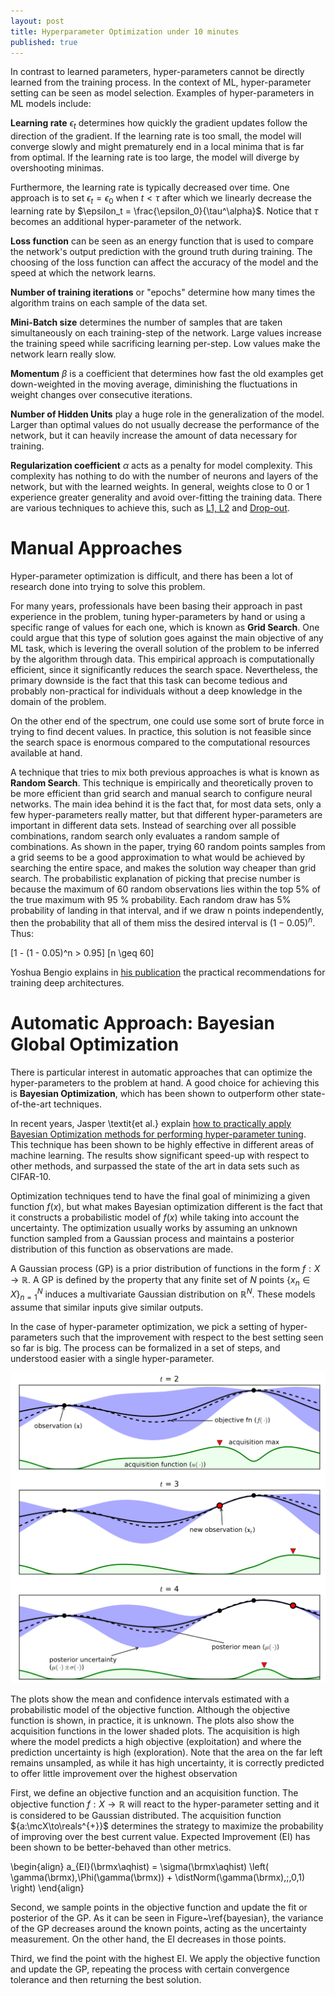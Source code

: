 ```yaml
---
layout: post
title: Hyperparameter Optimization under 10 minutes
published: true
---
```


In contrast to learned parameters, hyper-parameters cannot be directly learned from the training process. In the context of ML, hyper-parameter setting can be seen as model selection. Examples of hyper-parameters in ML models include:

**Learning rate** $\epsilon_t$ determines how quickly the gradient updates follow the direction of the gradient. If the learning rate is too small, the model will converge slowly and might prematurely end in a local minima that is far from optimal. If the learning rate is too large, the model will diverge by overshooting minimas. 

Furthermore, the learning rate is typically decreased over time. One approach is to set $\epsilon_t = \epsilon_0$ when $t < \tau$ after which we linearly decrease the learning rate by $\epsilon_t = \frac{\epsilon_0}{\tau^\alpha}$. Notice that $\tau$ becomes an additional hyper-parameter of the network.

**Loss function** can be seen as an energy function that is used to compare the network's output prediction with the ground truth during training. The choosing of the loss function can affect the accuracy of the model and the speed at which the network learns.

**Number of training iterations** or "epochs" determine how many times the algorithm trains on each sample of the data set.

**Mini-Batch size** determines the number of samples that are taken simultaneously on each training-step of the network. Large values increase the training speed while sacrificing learning per-step. Low values make the network learn really slow.

**Momentum** $\beta$ is a coefficient that determines how fast the old examples get down-weighted in the moving average, diminishing the fluctuations in weight changes over consecutive iterations.

**Number of Hidden Units** play a huge role in the generalization of the model. Larger than optimal values do not usually decrease the performance of the network, but it can heavily increase the amount of data necessary for training.

**Regularization coefficient** $\alpha$ acts as a penalty for model complexity. This complexity has nothing to do with the number of neurons and layers of the network, but with the learned weights. In general, weights close to 0 or 1 experience greater generality and avoid over-fitting the training data. There are various techniques to achieve this, such as [L1, L2](http://enhancedatascience.com/2017/07/04/machine-learning-explained-regularization/) and [Drop-out](https://www.cs.toronto.edu/~hinton/absps/JMLRdropout.pdf).

# Manual Approaches

Hyper-parameter optimization is difficult, and there has been a lot of research done into trying to solve this problem. 

For many years, professionals have been basing their approach in past experience in the problem, tuning hyper-parameters by hand or using a specific range of values for each one, which is known as **Grid Search**. One could argue that this type of solution goes against the main objective of any ML task, which is levering the overall solution of the problem to be inferred by the algorithm through data. This empirical approach is computationally efficient, since it significantly reduces the search space. Nevertheless, the primary downside is the fact that this task can become tedious and probably non-practical for individuals without a deep knowledge in the domain of the problem.

On the other end of the spectrum, one could use some sort of brute force in trying to find decent values. In practice, this solution is not feasible since the search space is enormous compared to the computational resources available at hand.

A technique that tries to mix both previous approaches is what is known as **Random Search**. This technique is empirically and theoretically proven to be more efficient than grid search and manual search to configure neural networks. The main idea behind it is the fact that, for most data sets, only a few hyper-parameters really matter, but that different hyper-parameters are important in different data sets. Instead of searching over all possible combinations, random search only evaluates a random sample of combinations. As shown in the paper, trying 60 random points samples from a grid seems to be a good approximation to what would be achieved by searching the entire space, and makes the solution way cheaper than grid search. The probabilistic explanation of picking that precise number is because the maximum of 60 random observations lies within the top 5\% of the true maximum with 95 \% probability. Each random draw has 5\% probability of landing in that interval, and if we draw n points independently, then the probability that all of them miss the desired interval is $(1-0.05)^n$. Thus:

\[1 - (1 - 0.05)^n > 0.95\]
\[n \geq 60\]

Yoshua Bengio explains in [his publication](https://arxiv.org/pdf/1206.5533.pdf) the practical recommendations for training deep architectures. 

# Automatic Approach: Bayesian Global Optimization

There is particular interest in automatic approaches that can optimize the hyper-parameters to the problem at hand. A good choice for achieving this is **Bayesian Optimization**, which has been shown to outperform other state-of-the-art techniques.

In recent years, Jasper \textit{et al.} explain [how to practically apply Bayesian Optimization methods for performing hyper-parameter tuning](https://papers.nips.cc/paper/4522-practical-bayesian-optimization-of-machine-learning-algorithms.pdf). This technique has been shown to be highly effective in different areas of machine learning. The results show significant speed-up with respect to other methods, and surpassed the state of the art in data sets such as CIFAR-10.

Optimization techniques tend to have the final goal of minimizing a given function $f(x)$, but what makes Bayesian optimization different is the fact that it constructs a probabilistic model of $f(x)$ while taking into account the uncertainty. The optimization usually works by assuming an unknown function sampled from a Gaussian process and maintains a posterior distribution of this function as observations are made.

A Gaussian process (GP) is a prior distribution of functions in the form $f:X \rightarrow \mathbb{R}$. A GP is defined by the property that any finite set of $N$ points $\{x_n \in X\}^{N}_{n=1}$ induces a multivariate Gaussian distribution on $\mathbb{R}^N$. These models assume that similar inputs give similar outputs.

In the case of hyper-parameter optimization, we pick a setting of hyper-parameters such that the improvement with respect to the best setting seen so far is big. The process can be formalized in a set of steps, and understood easier with a single hyper-parameter.

![Illustration of Bayesian Global Optimization](https://raw.githubusercontent.com/dshahrokhian/dshahrokhian.github.io/master/_posts/2017-10-8-Hyperparameter-Optimization/bayesian.png)

The plots show the mean and confidence intervals estimated with a probabilistic model of the objective function. Although the objective function is shown, in practice, it is unknown. The plots also show the acquisition functions in the lower shaded plots. The acquisition is high where the model predicts a high objective (exploitation) and where the prediction uncertainty is high (exploration). Note that the area on the far left remains unsampled, as while it has high uncertainty, it is correctly predicted to offer little improvement over the highest observation 

First, we define an objective function and an acquisition function. The objective function $f:X \rightarrow \mathbb{R}$ will react to the hyper-parameter setting and it is considered to be Gaussian distributed. The acquisition function ${a:\mcX\to\reals^{+}}$ determines the strategy to maximize the probability of improving over the best current value. Expected Improvement (EI) has been shown to be better-behaved than other metrics.

\begin{align}
  a_{EI}(\brmx\aqhist) = \sigma(\brmx\aqhist)
  \left(
  \gamma(\brmx)\,\Phi(\gamma(\brmx)) + \distNorm(\gamma(\brmx)\,;\,0,1)
  \right)
\end{align}

Second, we sample points in the objective function and update the fit or posterior of the GP. As it can be seen in Figure~\ref{bayesian}, the variance of the GP decreases around the known points, acting as the uncertainty measurement. On the other hand, the EI decreases in those points.

Third, we find the point with the highest EI. We apply the objective function and update the GP, repeating the process with certain convergence tolerance and then returning the best solution.
